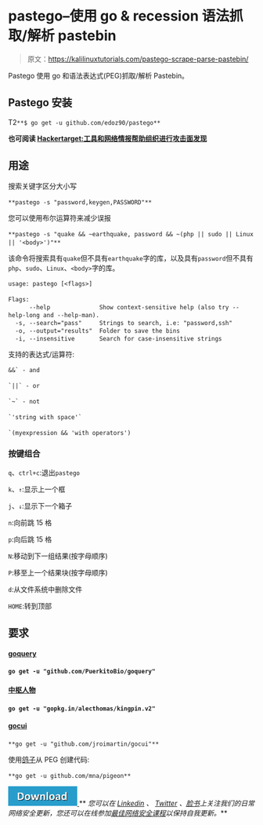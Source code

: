 # pastego–使用 go & recession 语法抓取/解析 pastebin

> 原文：<https://kalilinuxtutorials.com/pastego-scrape-parse-pastebin/>

Pastego 使用 go 和语法表达式(PEG)抓取/解析 Pastebin。

## **Pastego 安装**

T2`**$ go get -u github.com/edoz90/pastego**`

**也可阅读 [Hackertarget:工具和网络情报帮助组织进行攻击面发现](https://kalilinuxtutorials.com/hackertarget-attack-surface-discovery/)**

## **用途**

搜索关键字区分大小写

`**pastego -s "password,keygen,PASSWORD"**`

您可以使用布尔运算符来减少误报

`**pastego -s "quake && ~earthquake, password && ~(php || sudo || Linux || '<body>')"**`

该命令将搜索具有`quake`但不具有`earthquake`字的库，以及具有`password`但不具有`php`、`sudo`、`Linux`、`<body>`字的库。

```
usage: pastego [<flags>]

Flags:
      --help              Show context-sensitive help (also try --help-long and --help-man).
  -s, --search="pass"     Strings to search, i.e: "password,ssh"
  -o, --output="results"  Folder to save the bins
  -i, --insensitive       Search for case-insensitive strings
```

支持的表达式/运算符:

```
&&` - and

`||` - or

`~` - not

`'string with space'`

`(myexpression && 'with operators')
```

### **按键组合**

`q`、`ctrl+c`:退出`pastego`

`k`、`↑`:显示上一个框

`j`、`↓`:显示下一个箱子

`n`:向前跳 15 格

`p`:向后跳 15 格

`N`:移动到下一组结果(按字母顺序)

`P`:移至上一个结果块(按字母顺序)

`d`:从文件系统中删除文件

`HOME`:转到顶部

## **要求**

#### [goquery](https://github.com/PuerkitoBio/goquery)

**`go get -u "github.com/PuerkitoBio/goquery"`**

#### [中枢人物](https://github.com/alecthomas/kingpin)

**`go get -u "gopkg.in/alecthomas/kingpin.v2"`**

#### [gocui](https://github.com/jroimartin/gocui)

`**go get -u "github.com/jroimartin/gocui"**`

使用[鸽子](https://github.com/mna/pigeon)从 PEG 创建代码:

`**go get -u github.com/mna/pigeon**` 

[![](img/d861a9096555aeb1980fc054015933d7.png) ](https://github.com/edoz90/pastego) ** *您可以在 [Linkedin](https://www.linkedin.com/company/gbhackers/) 、 [Twitter](https://twitter.com/GbhackerOn) 、[脸书](https://www.facebook.com/gbhackersadmin)上关注我们的日常网络安全更新，您还可以在线参加[最佳网络安全课程](https://ethicalhackersacademy.com/)以保持自我更新。***